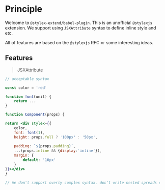 # Principle

Welcome to `@stylex-extend/babel-plugin`. This is an unofficial `@stylexjs` extension. We support using `JSXAttribute` syntax to define inline style and etc.

All of features are based on the `@stylexjs` RFC or some interesting ideas.

## Features

> JSXAttribute

```jsx
// acceptable syntax

const color = 'red'

function font(unit) {
    return ...
}

function Component(props) {

return <div stylex={{
    color,
    font: font(1),
    height: props.full ? '100px' : '50px', 
    
    padding: `${props.padding}`,
    ...(props.inline && {display:'inline'}),
    margin: {
        default: '10px'
    }
}}></div>
}

// We don't support overly complex syntax. don't write nested spreads syntax.
```
